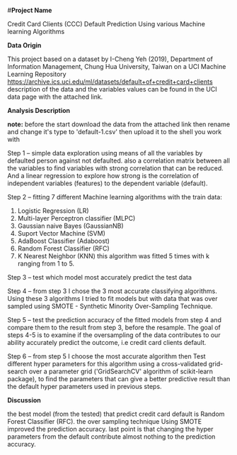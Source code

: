 #**Project Name**

Credit Card Clients (CCC) Default Prediction Using various Machine learning Algorithms

**Data Origin**

This project based on a dataset by I-Cheng Yeh (2019), Department of Information Management, Chung Hua University, Taiwan on a UCI Machine Learning Repository
https://archive.ics.uci.edu/ml/datasets/default+of+credit+card+clients
description of the data and the variables values can be found in the UCI data page with the attached link.

**Analysis Description**

**note:** before the start download the data from the attached link then rename and change it's type to 'default-1.csv' then upload it to the shell you work with

Step 1 – simple data exploration using means of all the variables by defaulted person against not defaulted. also a correlation matrix between all the variables to find variables with strong correlation that can be reduced. And a linear regression to explore how strong is the correlation of independent variables (features) to the dependent variable (default).

Step 2 – fitting 7 different Machine learning algorithms with the train data:
1.	Logistic Regression (LR)
2.	Multi-layer Perceptron classifier (MLPC)
3.	Gaussian naive Bayes (GaussianNB)
4.	Suport Vector Machine (SVM)
5.	AdaBoost Classifier (Adaboost)
6.	Random Forest Classifier (RFC)
7.	K Nearest Neighbor (KNN) this algorithm was fitted 5 times with k ranging from 1 to 5.

Step 3 – test which model most accurately predict the test data

Step 4 – from step 3 I chose the 3 most accurate classifying algorithms. Using these 3 algorithms I tried to fit models but with data that was over sampled using SMOTE - Synthetic Minority Over-Sampling Technique. 

Step 5 – test the prediction accuracy of the fitted models from step 4 and compare them to the result from step 3, before the resample. The goal of steps 4-5 is to examine if the oversampling of the data contributes to our ability accurately predict the outcome, i.e credit card clients default.

Step 6 – from step 5 I choose the most accurate algorithm then Test different hyper parameters for this algorithm using a cross-validated grid-search over a parameter grid ('GridSearchCV' algorithm of scikit-learn package), to find the parameters that can give a better predictive result than the default hyper parameters used in previous steps.

**Discussion**

the best model (from the tested) that predict credit card default is Random Forest Classifier (RFC). the over sampling technique Using SMOTE improved the prediction accuracy. last point is that changing the hyper parameters from the default contribute almost nothing to the prediction accuracy.
